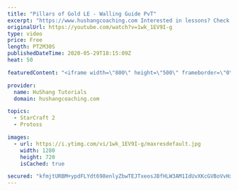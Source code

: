 ```yaml
---
title: "Pillars of Gold LE - Walling Guide PvT"
excerpt: "https://www.hushangcoaching.com Interested in lessons? Check out the website for more information ------------------------------------------------------------------------------------------------------- Want to support HuShang Tutorials directly? Patreon is a website where you can contribute a monthly"
originalUrl: https://youtube.com/watch?v=1wk_1EV9I-g
type: video
price: Free
length: PT2M30S
publishedDateTime: 2020-05-29T18:15:09Z
heat: 50

featuredContent: "<iframe width=\"800\" height=\"500\" frameborder=\"0\" src=\"https://www.youtube.com/embed/1wk_1EV9I-g\" allow=\"accelerometer; autoplay; encrypted-media; gyroscope; picture-in-picture\" allowfullscreen></iframe>"

provider:
  name: HuShang Tutorials
  domain: hushangcoaching.com

topics:
  - StarCraft 2
  - Protoss

images:
  - url: https://i.ytimg.com/vi/1wk_1EV9I-g/maxresdefault.jpg
    width: 1280
    height: 720
    isCached: true

secured: "kfmjtURBM+ypdFLYdt698enlyZbwTEJTxeosJBfHLW3AM1IdUvXKcGVBoVvHxIZolug4LDxP5HHtViZgF+xPMmc6beFSSpXg5Gkznx1ndUULCdmoj43arsAJqreO5WF7ii2eAaWJ+KM6sz1+B8CvpOiHKv5WtB590Y06KTmG5w/dQZBSUPSYttMqQoLOmOUV0Y0BCZwKw2wiHY7YQW2BDced0u6fNsrqfcJzikBPmAjHrk09rrS+qj5FGmRVgP/th4Lj2Y7dg1d+IoVsKAEq9LTxDeWGUc1JQUpKyrN/Hu9L13iC6xyruwFnpeUj0/eBpyPiXH9exz6F4dzbS08mCpF0RGbySc0gHoxdFi5WR07BhLf0Y+WxaoizjCw+jkdRnHxcXYQozOzvPhnYChnAwtwab1Hbs5mWfhxGCG4toc0=;12KapPePE25FvmjNsg5RUg=="
---
```


